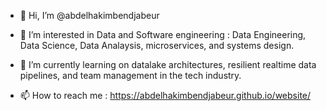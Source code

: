 - 👋 Hi, I’m @abdelhakimbendjabeur

- 👀 I’m interested in Data and Software engineering : Data Engineering, Data Science, Data Analaysis, microservices, and systems design. 

- 🌱 I’m currently learning on datalake architectures, resilient realtime data pipelines, and team management in the tech industry.

- 📫 How to reach me : https://abdelhakimbendjabeur.github.io/website/

<!---
abdelhakimbendjabeur/abdelhakimbendjabeur is a ✨ special ✨ repository because its `README.md` (this file) appears on your GitHub profile.
You can click the Preview link to take a look at your changes.
--->
